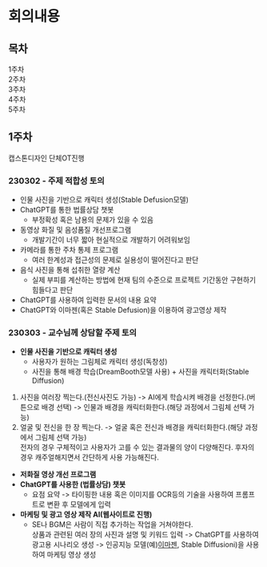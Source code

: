 # 회의내용
## 목차
1주차   
2주차   
3주차   
4주차   
5주차   
## 1주차
캡스톤디자인 단체OT진행
### 230302 - 주제 적합성 토의
* 인물 사진을 기반으로 캐릭터 생성(Stable Defusion모델)
* ChatGPT를 통한 법률상담 챗봇
  - 부정확성 혹은 남용의 문제가 있을 수 있음
* 동영상 화질 및 음성품질 개선프로그램
  - 개발기간이 너무 짧아 현실적으로 개발하기 어려워보임
* 카메라를 통한 주차 통제 프로그램
  - 여러 한계성과 접근성의 문제로 실용성이 떨어진다고 판단
* 음식 사진을 통해 섭취한 열량 계산
  - 실제 부피를 계산하는 방법에 현재 팀의 수준으로 프로젝트 기간동안 구현하기 힘들다고 판단
* ChatGPT를 사용하여 입력한 문서의 내용 요약
* ChatGPT와 이마젠(혹은 Stable Defusion)을 이용하여 광고영상 제작

### 230303 - 교수님께 상담할 주제 토의
* __인물 사진을 기반으로 캐릭터 생성__   
  - 사용자가 원하는 그림체로 캐릭터 생성(독창성)
  - 사진을 통해 배경 학습(DreamBooth모델 사용) + 사진을 캐릭터화(Stable Diffusion)
1. 사진을 여러장 찍는다.(전신사진도 가능) -> AI에게 학습시켜 배경을 선정한다.(버튼으로 배경 선택) -> 인물과 배경을 캐릭터화한다.(해당 과정에서 그림체 선택 가능)
2. 얼굴 및 전신을 한 장 찍는다. -> 얼굴 혹은 전신과 배경을 캐릭터화한다.(해당 과정에서 그림체 선택 가능)   
전자의 경우 구체적이고 사용자가 고를 수 있는 결과물의 양이 다양해진다. 후자의 경우 캐주얼해지면서 간단하게 사용 가능해진다.
* __저화질 영상 개선 프로그램__
* __ChatGPT를 사용한 (법률상담) 챗봇__
  - 요점 요약 -> 타이핑한 내용 혹은 이미지를 OCR등의 기술을 사용하여 프롬프트로 변환 후 모델에게 입력
* __마케팅 및 광고 영상 제작 AI(웹사이트로 진행)__   
  - SE나 BGM은 사람이 직접 추가하는 작업을 거쳐야한다.   
상품과 관련된 여러 장의 사진과 설명 및 키워드 입력 -> ChatGPT를 사용하여 광고용 시나리오 생성 -> 인공지능 모델(예)[이마젠](https://www.aitimes.com/news/articleView.html?idxno=147178), Stable Diffusioni)을 사용하여 마케팅 영상 생성
